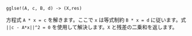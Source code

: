 ```
gglse!(A, c, B, d) -> (X,res)
```

方程式 `A * x = c` を解きます。ここで `x` は等式制約 `B * x = d` に従います。式 `||c - A*x||^2 = 0` を使用して解決します。`X` と残差の二乗和を返します。
